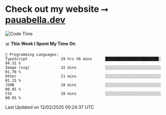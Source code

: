 # Check out my website ⭢ [pauabella.dev](https://pauabella.dev)

<!--START_SECTION:waka-->
![Code Time](http://img.shields.io/badge/Code%20Time-4%2C065%20hrs%206%20mins-blue)

📊 **This Week I Spent My Time On** 

```text
💬 Programming Languages: 
TypeScript               29 hrs 56 mins      ████████████████████████░   94.31 % 
Image (svg)              32 mins             ░░░░░░░░░░░░░░░░░░░░░░░░░   01.70 % 
Other                    21 mins             ░░░░░░░░░░░░░░░░░░░░░░░░░   01.15 % 
JSON                     18 mins             ░░░░░░░░░░░░░░░░░░░░░░░░░   00.95 % 
CSS                      18 mins             ░░░░░░░░░░░░░░░░░░░░░░░░░   00.95 % 
```


 Last Updated on 12/02/2025 00:24:37 UTC
<!--END_SECTION:waka-->
